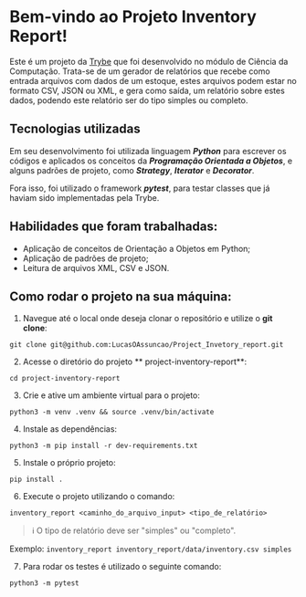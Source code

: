 # Bem-vindo ao Projeto Inventory Report!

Este é um projeto da [Trybe](https://www.betrybe.com/) que foi desenvolvido no módulo de Ciência da Computação.
Trata-se de um gerador de relatórios que recebe como entrada arquivos com dados de um estoque, estes arquivos podem estar no formato CSV, JSON ou XML, e gera como saída, um relatório sobre estes dados, podendo este relatório ser do tipo simples ou completo.

## Tecnologias utilizadas

Em seu desenvolvimento foi utilizada linguagem ***Python*** para escrever os códigos e aplicados os conceitos da ***Programação Orientada a Objetos***, e alguns padrões de projeto, como ***Strategy***, ***Iterator*** e ***Decorator***.

Fora isso, foi utilizado o framework ***pytest***, para testar classes que já haviam sido implementadas pela Trybe.

## Habilidades que foram trabalhadas:

  - Aplicação de conceitos de Orientação a Objetos em Python; 
  - Aplicação de padrões de projeto;
  - Leitura de arquivos XML, CSV e JSON.

## Como rodar o projeto na sua máquina:

1. Navegue até o local onde deseja clonar o repositório e utilize o **git clone**:
```
git clone git@github.com:LucasOAssuncao/Project_Invetory_report.git
```

2. Acesse o diretório do projeto **
project-inventory-report**:
```
cd project-inventory-report
```

3. Crie e ative um ambiente virtual para o projeto:
```
python3 -m venv .venv && source .venv/bin/activate
```

4. Instale as dependências:
```
python3 -m pip install -r dev-requirements.txt
```

5. Instale o próprio projeto:
```
pip install .
```

6. Execute o projeto utilizando o comando:
```
inventory_report <caminho_do_arquivo_input> <tipo_de_relatório>
```
> ℹ️ O tipo de relatório deve ser "simples" ou "completo".

Exemplo: ```inventory_report inventory_report/data/inventory.csv simples```

7. Para rodar os testes é utilizado o seguinte comando:

```
python3 -m pytest
```
